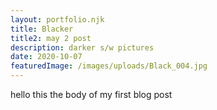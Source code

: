 ```yaml
---
layout: portfolio.njk
title: Blacker
title2: may 2 post
description: darker s/w pictures
date: 2020-10-07
featuredImage: /images/uploads/Black_004.jpg
---
```


hello this the body of my first blog post
